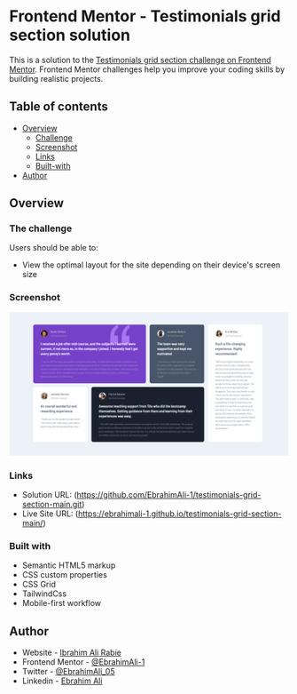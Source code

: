 
# Frontend Mentor - Testimonials grid section solution

This is a solution to the [Testimonials grid section challenge on Frontend Mentor](https://www.frontendmentor.io/challenges/testimonials-grid-section-Nnw6J7Un7). Frontend Mentor challenges help you improve your coding skills by building realistic projects.

## Table of contents

- [Overview](#overview)
  - [Challenge](#the-challenge)
  - [Screenshot](#screenshot)
  - [Links](#links)
  - [Built-with](#built-with)
- [Author](#author)

## Overview

### The challenge

Users should be able to:

- View the optimal layout for the site depending on their device's screen size

### Screenshot

![](./design/screenshot.PNG)

### Links

- Solution URL: (https://github.com/EbrahimAli-1/testimonials-grid-section-main.git)
- Live Site URL: (https://ebrahimali-1.github.io/testimonials-grid-section-main/)

### Built with

- Semantic HTML5 markup
- CSS custom properties
- CSS Grid
- TailwindCss
- Mobile-first workflow

## Author

- Website - [Ibrahim Ali Rabie](https://github.com/EbrahimAli-1)
- Frontend Mentor - [@EbrahimAli-1](https://www.frontendmentor.io/profile/EbrahimAli-1)
- Twitter - [@EbrahimAli_05](https://twitter.com/EbrahimAli_05)
- Linkedin - [Ebrahim Ali](https://www.linkedin.com/in/ebrahim-ali-jsdev)
